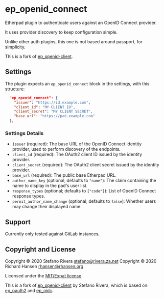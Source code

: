 # ep\_openid\_connect

Etherpad plugin to authenticate users against an OpenID Connect provider.

It uses provider discovery to keep configuration simple.

Unlike other auth plugins, this one is not based around passport, for
simplicity.

This is a fork of
[ep\_openid-client](https://github.com/stefanor/ep_openid-client).

## Settings

The plugin expects an `ep_openid_connect` block in the settings, with
this structure:

```json
  "ep_openid_connect": {
    "issuer": "https://id.example.com",
    "client_id": "MY CLIENT ID",
    "client_secret": "MY CLIENT SECRET",
    "base_url": "https://pad.example.com"
  },
```

### Settings Details

* `issuer` (required): The base URL of the OpenID Connect identity provider,
  used to perform discovery of the endpoints.
* `client_id` (required): The OAuth2 client ID issued by the identity provider.
* `client_secret` (required): The OAuth2 client secret issued by the identity
  provider.
* `base_url` (required): The public base Etherpad URL.
* `author_name_key` (optional; defaults to `"name"`): The claim containing the
  name to display in the pad's user list.
* `response_types` (optional; defaults to `["code"]`): List of OpenID Connect
  response types.
* `permit_author_name_change` (optional; defaults to `false`): Whether users may
  change their displayed name.

## Support

Currently only tested against GitLab instances.

## Copyright and License

Copyright © 2020 Stefano Rivera <stefano@rivera.za.net>
Copyright © 2020 Richard Hansen <rhansen@rhansen.org>

Licensed under the [MIT/Expat license](LICENSE).

This is a fork of
[ep\_openid-client](https://github.com/stefanor/ep_openid-client) by Stefano
Rivera, which is based on
[ep\_oauth2](https://github.com/HumanBrainProject/ep_oauth2) and
[ep\_oidc](https://github.com/ToniIltanen/ep_oidc).
